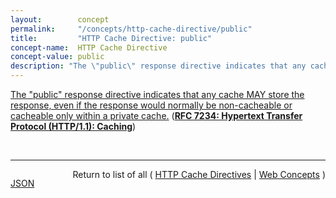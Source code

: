 ```yaml
---
layout:        concept
permalink:     "/concepts/http-cache-directive/public"
title:         "HTTP Cache Directive: public"
concept-name:  HTTP Cache Directive
concept-value: public
description: "The \"public\" response directive indicates that any cache MAY store the response, even if the response would normally be non-cacheable or cacheable only within a private cache."
---
```


[The "public" response directive indicates that any cache MAY store the response, even if the response would normally be non-cacheable or cacheable only within a private cache.](https://datatracker.ietf.org/doc/html/rfc7234#section-5.2.2.5 "Read documentation for HTTP Cache Directive &#34;public&#34;") (**[RFC 7234: Hypertext Transfer Protocol (HTTP/1.1): Caching](/specs/IETF/RFC/7234 "The Hypertext Transfer Protocol (HTTP) is an application-level protocol for distributed, collaborative, hypertext information systems. This document defines requirements on HTTP caches and the associated header fields that control cache behavior or indicate cacheable response messages.")**)

<br/>
<hr/>

<p style="float : left"><a href="./public.json" title="JSON representing this particular Web Concept value">JSON</a></p>
<p style="text-align: right">Return to list of all ( <a href="../http-cache-directive/">HTTP Cache Directives</a> | <a href="../">Web Concepts</a> )</p>
